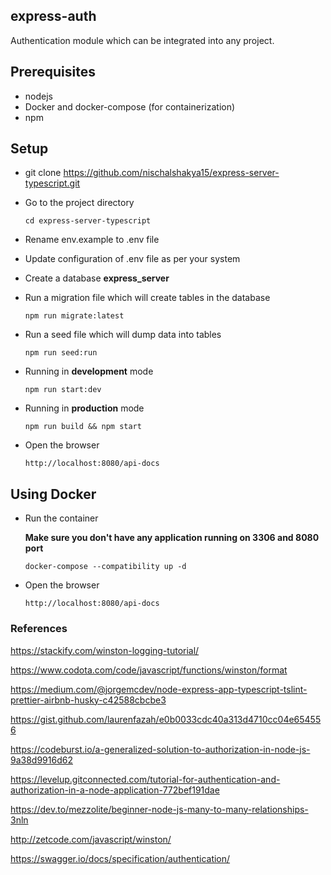 ## express-auth

Authentication module which can be integrated into any project. 

## Prerequisites

- nodejs
- Docker and docker-compose (for containerization)
- npm

## Setup

- git clone https://github.com/nischalshakya15/express-server-typescript.git

- Go to the project directory

  `cd express-server-typescript`

- Rename env.example to .env file

- Update configuration of .env file as per your system

- Create a database **express_server**

- Run a migration file which will create tables in the database

    ``npm run migrate:latest``

- Run a seed file which will dump data into tables

    `npm run seed:run`

- Running in **development** mode

  `npm run start:dev`

- Running in **production** mode

  `npm run build && npm start`

- Open the browser

  `http://localhost:8080/api-docs`

## Using Docker
- Run the container
  
  **Make sure you don't have any application running on 3306 and 8080 port**

    `docker-compose --compatibility up -d`
    
- Open the browser
    
    `http://localhost:8080/api-docs`

### References

https://stackify.com/winston-logging-tutorial/

https://www.codota.com/code/javascript/functions/winston/format

https://medium.com/@jorgemcdev/node-express-app-typescript-tslint-prettier-airbnb-husky-c42588cbcbe3

https://gist.github.com/laurenfazah/e0b0033cdc40a313d4710cc04e654556

https://codeburst.io/a-generalized-solution-to-authorization-in-node-js-9a38d9916d62

https://levelup.gitconnected.com/tutorial-for-authentication-and-authorization-in-a-node-application-772bef191dae

https://dev.to/mezzolite/beginner-node-js-many-to-many-relationships-3nln

http://zetcode.com/javascript/winston/

https://swagger.io/docs/specification/authentication/
